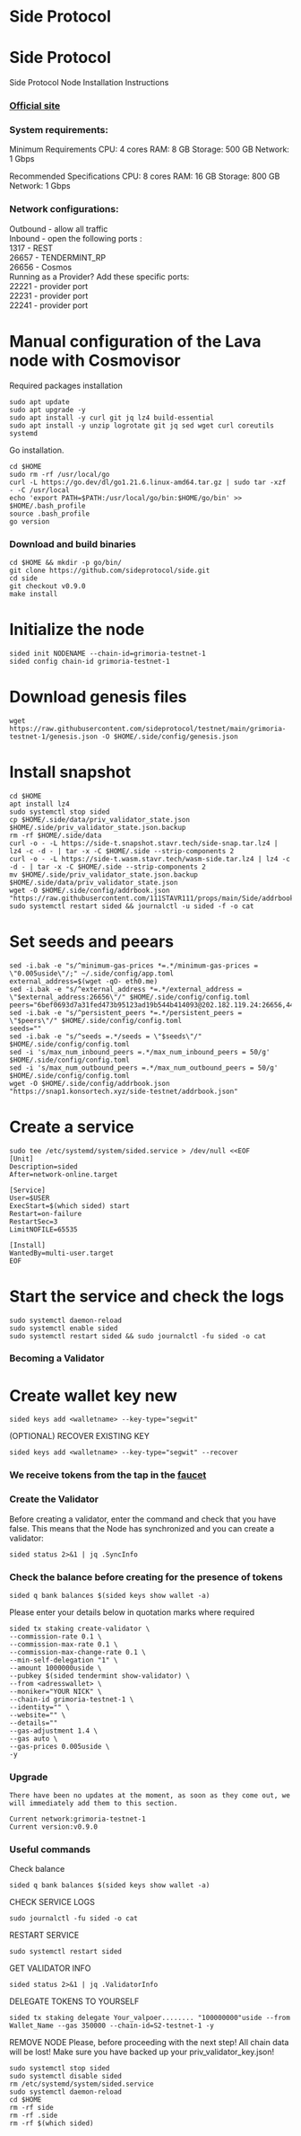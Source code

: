 # Side Protocol

# Side Protocol
Side Protocol Node Installation Instructions </br>
### [Official site](https://side.one)

### System requirements: </br>

Minimum Requirements
CPU: 4 cores
RAM: 8 GB
Storage: 500 GB
Network: 1 Gbps

Recommended Specifications
CPU: 8 cores
RAM: 16 GB
Storage: 800 GB
Network: 1 Gbps

### Network configurations: </br>
Outbound - allow all traffic </br>
Inbound - open the following ports :</br>
1317 - REST </br>
26657 - TENDERMINT_RP </br>
26656 - Cosmos </br>
Running as a Provider? Add these specific ports: </br>
22221 - provider port </br>
22231 - provider port </br>
22241 - provider port </br>
    
# Manual configuration of the Lava node with Cosmovisor
Required packages installation </br>
```
sudo apt update
sudo apt upgrade -y
sudo apt install -y curl git jq lz4 build-essential
sudo apt install -y unzip logrotate git jq sed wget curl coreutils systemd
```

Go installation.
```
cd $HOME
sudo rm -rf /usr/local/go
curl -L https://go.dev/dl/go1.21.6.linux-amd64.tar.gz | sudo tar -xzf - -C /usr/local
echo 'export PATH=$PATH:/usr/local/go/bin:$HOME/go/bin' >> $HOME/.bash_profile
source .bash_profile
go version
```

### Download and build binaries
```
cd $HOME && mkdir -p go/bin/
git clone https://github.com/sideprotocol/side.git
cd side
git checkout v0.9.0
make install
```

# Initialize the node
```
sided init NODENAME --chain-id=grimoria-testnet-1
sided config chain-id grimoria-testnet-1
```

# Download genesis files
```
wget https://raw.githubusercontent.com/sideprotocol/testnet/main/grimoria-testnet-1/genesis.json -O $HOME/.side/config/genesis.json
```

# Install snapshot
```
cd $HOME
apt install lz4
sudo systemctl stop sided
cp $HOME/.side/data/priv_validator_state.json $HOME/.side/priv_validator_state.json.backup
rm -rf $HOME/.side/data
curl -o - -L https://side-t.snapshot.stavr.tech/side-snap.tar.lz4 | lz4 -c -d - | tar -x -C $HOME/.side --strip-components 2
curl -o - -L https://side-t.wasm.stavr.tech/wasm-side.tar.lz4 | lz4 -c -d - | tar -x -C $HOME/.side --strip-components 2
mv $HOME/.side/priv_validator_state.json.backup $HOME/.side/data/priv_validator_state.json
wget -O $HOME/.side/config/addrbook.json "https://raw.githubusercontent.com/111STAVR111/props/main/Side/addrbook.json"
sudo systemctl restart sided && journalctl -u sided -f -o cat
```

# Set seeds and peears
```
sed -i.bak -e "s/^minimum-gas-prices *=.*/minimum-gas-prices = \"0.005uside\"/;" ~/.side/config/app.toml
external_address=$(wget -qO- eth0.me) 
sed -i.bak -e "s/^external_address *=.*/external_address = \"$external_address:26656\"/" $HOME/.side/config/config.toml
peers="6bef0693d7a31fed473b95123ad19b544b414093@202.182.119.24:26656,44f8009ed91fddd7ee51117482ede20fb4f33e78@149.28.156.79:26656"
sed -i.bak -e "s/^persistent_peers *=.*/persistent_peers = \"$peers\"/" $HOME/.side/config/config.toml
seeds=""
sed -i.bak -e "s/^seeds =.*/seeds = \"$seeds\"/" $HOME/.side/config/config.toml
sed -i 's/max_num_inbound_peers =.*/max_num_inbound_peers = 50/g' $HOME/.side/config/config.toml
sed -i 's/max_num_outbound_peers =.*/max_num_outbound_peers = 50/g' $HOME/.side/config/config.toml
wget -O $HOME/.side/config/addrbook.json "https://snap1.konsortech.xyz/side-testnet/addrbook.json"
```


# Create a service
```
sudo tee /etc/systemd/system/sided.service > /dev/null <<EOF
[Unit]
Description=sided
After=network-online.target

[Service]
User=$USER
ExecStart=$(which sided) start
Restart=on-failure
RestartSec=3
LimitNOFILE=65535

[Install]
WantedBy=multi-user.target
EOF
```

# Start the service and check the logs
```
sudo systemctl daemon-reload
sudo systemctl enable sided
sudo systemctl restart sided && sudo journalctl -fu sided -o cat
```

### Becoming a Validator

# Create wallet key new
```
sided keys add <walletname> --key-type="segwit"
```

(OPTIONAL) RECOVER EXISTING KEY
```
sided keys add <walletname> --key-type="segwit" --recover
```

### We receive tokens from the tap in the [faucet](https://testnet.side.one/faucet)

### Create the Validator

Before creating a validator, enter the command and check that you have false. This means that the Node has synchronized and you can create a validator:
```
sided status 2>&1 | jq .SyncInfo
```

### Check the balance before creating for the presence of tokens
```
sided q bank balances $(sided keys show wallet -a)
```

Please enter your details below in quotation marks where required

```
sided tx staking create-validator \
--commission-rate 0.1 \
--commission-max-rate 0.1 \
--commission-max-change-rate 0.1 \
--min-self-delegation "1" \
--amount 1000000uside \
--pubkey $(sided tendermint show-validator) \
--from <adresswallet> \
--moniker="YOUR NICK" \
--chain-id grimoria-testnet-1 \
--identity="" \
--website="" \
--details=""
--gas-adjustment 1.4 \
--gas auto \
--gas-prices 0.005uside \
-y
```

### Upgrade
```
There have been no updates at the moment, as soon as they come out, we will immediately add them to this section.

Current network:grimoria-testnet-1
Current version:v0.9.0
```

### Useful commands

Check balance
```
sided q bank balances $(sided keys show wallet -a)
```

CHECK SERVICE LOGS
```
sudo journalctl -fu sided -o cat
```

RESTART SERVICE
```
sudo systemctl restart sided
```

GET VALIDATOR INFO
```
sided status 2>&1 | jq .ValidatorInfo
```

DELEGATE TOKENS TO YOURSELF
```
sided tx staking delegate Your_valpoer........ "100000000"uside --from Wallet_Name --gas 350000 --chain-id=S2-testnet-1 -y
```

REMOVE NODE
Please, before proceeding with the next step! All chain data will be lost! Make sure you have backed up your priv_validator_key.json!
```
sudo systemctl stop sided
sudo systemctl disable sided
rm /etc/systemd/system/sided.service
sudo systemctl daemon-reload
cd $HOME
rm -rf side
rm -rf .side
rm -rf $(which sided)
```
